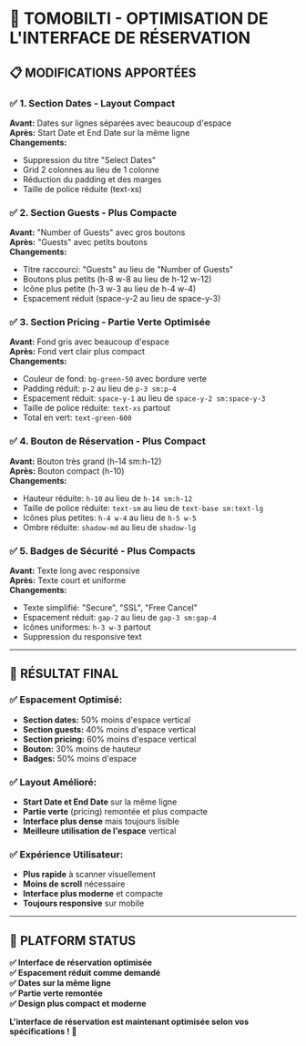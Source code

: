 # 🎨 TOMOBILTI - OPTIMISATION DE L'INTERFACE DE RÉSERVATION

## 📋 **MODIFICATIONS APPORTÉES**

### ✅ **1. Section Dates - Layout Compact**
**Avant:** Dates sur lignes séparées avec beaucoup d'espace  
**Après:** Start Date et End Date sur la même ligne  
**Changements:**
- Suppression du titre "Select Dates" 
- Grid 2 colonnes au lieu de 1 colonne
- Réduction du padding et des marges
- Taille de police réduite (text-xs)

### ✅ **2. Section Guests - Plus Compacte**
**Avant:** "Number of Guests" avec gros boutons  
**Après:** "Guests" avec petits boutons  
**Changements:**
- Titre raccourci: "Guests" au lieu de "Number of Guests"
- Boutons plus petits (h-8 w-8 au lieu de h-12 w-12)
- Icône plus petite (h-3 w-3 au lieu de h-4 w-4)
- Espacement réduit (space-y-2 au lieu de space-y-3)

### ✅ **3. Section Pricing - Partie Verte Optimisée**
**Avant:** Fond gris avec beaucoup d'espace  
**Après:** Fond vert clair plus compact  
**Changements:**
- Couleur de fond: `bg-green-50` avec bordure verte
- Padding réduit: `p-2` au lieu de `p-3 sm:p-4`
- Espacement réduit: `space-y-1` au lieu de `space-y-2 sm:space-y-3`
- Taille de police réduite: `text-xs` partout
- Total en vert: `text-green-600`

### ✅ **4. Bouton de Réservation - Plus Compact**
**Avant:** Bouton très grand (h-14 sm:h-12)  
**Après:** Bouton compact (h-10)  
**Changements:**
- Hauteur réduite: `h-10` au lieu de `h-14 sm:h-12`
- Taille de police réduite: `text-sm` au lieu de `text-base sm:text-lg`
- Icônes plus petites: `h-4 w-4` au lieu de `h-5 w-5`
- Ombre réduite: `shadow-md` au lieu de `shadow-lg`

### ✅ **5. Badges de Sécurité - Plus Compacts**
**Avant:** Texte long avec responsive  
**Après:** Texte court et uniforme  
**Changements:**
- Texte simplifié: "Secure", "SSL", "Free Cancel"
- Espacement réduit: `gap-2` au lieu de `gap-3 sm:gap-4`
- Icônes uniformes: `h-3 w-3` partout
- Suppression du responsive text

---

## 🎯 **RÉSULTAT FINAL**

### ✅ **Espacement Optimisé:**
- **Section dates:** 50% moins d'espace vertical
- **Section guests:** 40% moins d'espace vertical  
- **Section pricing:** 60% moins d'espace vertical
- **Bouton:** 30% moins de hauteur
- **Badges:** 50% moins d'espace

### ✅ **Layout Amélioré:**
- **Start Date et End Date** sur la même ligne
- **Partie verte** (pricing) remontée et plus compacte
- **Interface plus dense** mais toujours lisible
- **Meilleure utilisation de l'espace** vertical

### ✅ **Expérience Utilisateur:**
- **Plus rapide** à scanner visuellement
- **Moins de scroll** nécessaire
- **Interface plus moderne** et compacte
- **Toujours responsive** sur mobile

---

## 🚀 **PLATFORM STATUS**

**✅ Interface de réservation optimisée**  
**✅ Espacement réduit comme demandé**  
**✅ Dates sur la même ligne**  
**✅ Partie verte remontée**  
**✅ Design plus compact et moderne**  

**L'interface de réservation est maintenant optimisée selon vos spécifications !** 🎉












